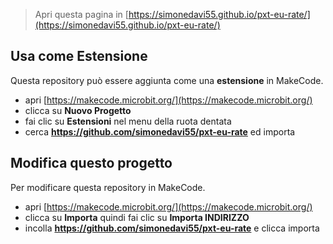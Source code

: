
> Apri questa pagina in [https://simonedavi55.github.io/pxt-eu-rate/](https://simonedavi55.github.io/pxt-eu-rate/)

## Usa come Estensione

Questa repository può essere aggiunta come una **estensione** in MakeCode.

* apri [https://makecode.microbit.org/](https://makecode.microbit.org/)
* clicca su **Nuovo Progetto**
* fai clic su **Estensioni** nel menu della ruota dentata
* cerca **https://github.com/simonedavi55/pxt-eu-rate** ed importa

## Modifica questo progetto 

Per modificare questa repository in MakeCode.

* apri [https://makecode.microbit.org/](https://makecode.microbit.org/)
* clicca su **Importa** quindi fai clic su **Importa INDIRIZZO**
* incolla **https://github.com/simonedavi55/pxt-eu-rate** e clicca importa
